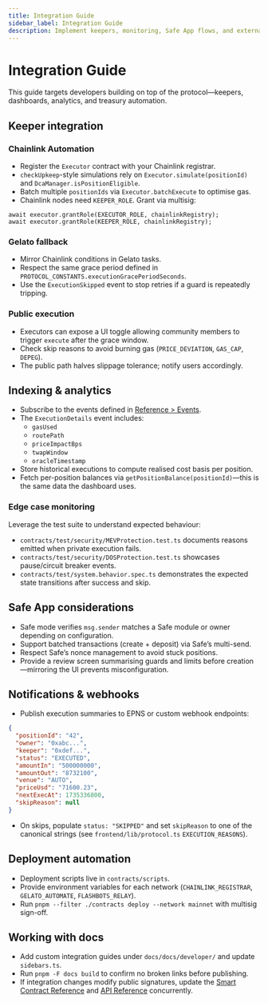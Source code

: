```yaml
---
title: Integration Guide
sidebar_label: Integration Guide
description: Implement keepers, monitoring, Safe App flows, and external notifications on top of DCA Crypto.
---
```


# Integration Guide

This guide targets developers building on top of the protocol—keepers, dashboards, analytics, and treasury automation.

## Keeper integration

### Chainlink Automation

- Register the `Executor` contract with your Chainlink registrar.
- `checkUpkeep`-style simulations rely on `Executor.simulate(positionId)` and `DcaManager.isPositionEligible`.
- Batch multiple `positionIds` via `Executor.batchExecute` to optimise gas.
- Chainlink nodes need `KEEPER_ROLE`. Grant via multisig:

```solidity title="scripts/grantKeeper.ts"
await executor.grantRole(EXECUTOR_ROLE, chainlinkRegistry);
await executor.grantRole(KEEPER_ROLE, chainlinkRegistry);
```

### Gelato fallback

- Mirror Chainlink conditions in Gelato tasks.  
- Respect the same grace period defined in `PROTOCOL_CONSTANTS.executionGracePeriodSeconds`.  
- Use the `ExecutionSkipped` event to stop retries if a guard is repeatedly tripping.

### Public execution

- Executors can expose a UI toggle allowing community members to trigger `execute` after the grace window.  
- Check skip reasons to avoid burning gas (`PRICE_DEVIATION`, `GAS_CAP`, `DEPEG`).  
- The public path halves slippage tolerance; notify users accordingly.

## Indexing & analytics

- Subscribe to the events defined in [Reference > Events](../reference/events.md).
- The `ExecutionDetails` event includes:
  - `gasUsed`
  - `routePath`
  - `priceImpactBps`
  - `twapWindow`
  - `oracleTimestamp`
- Store historical executions to compute realised cost basis per position.
- Fetch per-position balances via `getPositionBalance(positionId)`—this is the same data the dashboard uses.

### Edge case monitoring

Leverage the test suite to understand expected behaviour:

- `contracts/test/security/MEVProtection.test.ts` documents reasons emitted when private execution fails.
- `contracts/test/security/DOSProtection.test.ts` showcases pause/circuit breaker events.
- `contracts/test/system.behavior.spec.ts` demonstrates the expected state transitions after success and skip.

## Safe App considerations

- Safe mode verifies `msg.sender` matches a Safe module or owner depending on configuration.  
- Support batched transactions (create + deposit) via Safe’s multi-send.  
- Respect Safe’s nonce management to avoid stuck positions.  
- Provide a review screen summarising guards and limits before creation—mirroring the UI prevents misconfiguration.

## Notifications & webhooks

- Publish execution summaries to EPNS or custom webhook endpoints:

```json title="Webhook payload"
{
  "positionId": "42",
  "owner": "0xabc...",
  "keeper": "0xdef...",
  "status": "EXECUTED",
  "amountIn": "500000000",
  "amountOut": "8732100",
  "venue": "AUTO",
  "priceUsd": "71600.23",
  "nextExecAt": 1735336800,
  "skipReason": null
}
```

- On skips, populate `status: "SKIPPED"` and set `skipReason` to one of the canonical strings (see `frontend/lib/protocol.ts` `EXECUTION_REASONS`).

## Deployment automation

- Deployment scripts live in `contracts/scripts`.  
- Provide environment variables for each network (`CHAINLINK_REGISTRAR`, `GELATO_AUTOMATE`, `FLASHBOTS_RELAY`).  
- Run `pnpm --filter ./contracts deploy --network mainnet` with multisig sign-off.

## Working with docs

- Add custom integration guides under `docs/docs/developer/` and update `sidebars.ts`.  
- Run `pnpm -F docs build` to confirm no broken links before publishing.  
- If integration changes modify public signatures, update the [Smart Contract Reference](./smart-contracts.md) and [API Reference](../reference/api-reference.md) concurrently.
